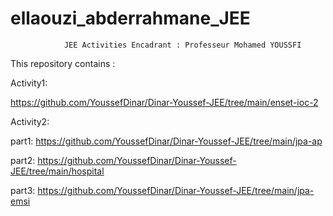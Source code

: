 # ellaouzi_abderrahmane_JEE
                JEE Activities Encadrant : Professeur Mohamed YOUSSFI

This repository contains :

Activity1:

https://github.com/YoussefDinar/Dinar-Youssef-JEE/tree/main/enset-ioc-2

Activity2:

part1: https://github.com/YoussefDinar/Dinar-Youssef-JEE/tree/main/jpa-ap

part2: https://github.com/YoussefDinar/Dinar-Youssef-JEE/tree/main/hospital

part3: https://github.com/YoussefDinar/Dinar-Youssef-JEE/tree/main/jpa-emsi
